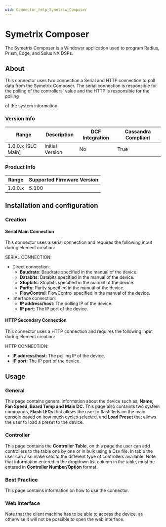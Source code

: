 ```yaml
---
uid: Connector_help_Symetrix_Composer
---
```


# Symetrix Composer

The Symetrix Composer is a Windowsr application used to program Radius, Prism, Edge, and Solus NX DSPs.

## About

This connector uses two connection a Serial and HTTP connection to poll data from the Symetrix Composer. The serial connection is responsible for the polling of the controllers' value and the HTTP is responsible for the polling

of the system information.

### Version Info

| Range | Description | DCF Integration | Cassandra Compliant |
|----------------------|-----------------|---------------------|-------------------------|
| 1.0.0.x \[SLC Main\] | Initial Version | No                  | True                    |

### Product Info

| Range | Supported Firmware Version |
|------------------|-----------------------------|
| 1.0.0.x          | 5.100                       |

## Installation and configuration

### Creation

#### Serial Main Connection

This connector uses a serial connection and requires the following input during element creation:

SERIAL CONNECTION:

- Direct connection:
  - **Baudrate**: Baudrate specified in the manual of the device.
  - **Databits**: Databits specified in the manual of the device.
  - **Stopbits**: Stopbits specified in the manual of the device.
  - **Parity**: Parity specified in the manual of the device.
  - **FlowControl**: FlowControl specified in the manual of the device.
- Interface connection:
  - **IP address/host**: The polling IP of the device.
  - **IP port**: The IP port of the device.

#### HTTP Secondary Connection

This connector uses a HTTP connection and requires the following input during element creation:

HTTP CONNECTION:

- **IP address/host**: The polling IP of the device.
- **IP port**: The IP port of the device.

## Usage

### General

This page contains general information about the device such as, **Name, Fan Speed, Board Temp and Main DC.** This page also containts two system commands, **Flash LEDs** that allows the user to flash leds on the main console based on how much cycles selected, and **Load Preset** that allows the user to load a preset to the device.

### Controller

This page contains the **Controller Table,** on this page the user can add controllers to the table one by one or in bulk using a Csv file. In table the user can also make sets to the different type of controllers available. Note that information entered in the dropdown list column in the table, must be entered in **Controller Number/Option** format.

### Best Practice

This page contains information on how to use the connector.

### Web Interface

Note that the client machine has to be able to access the device, as otherwise it will not be possible to open the web interface.
